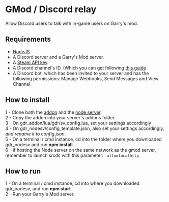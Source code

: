 # GMod / Discord relay
Allow Discord users to talk with in-game users on Garry's mod.

## Requirements
- [NodeJS](https://nodejs.org/en/download/).
- A Discord server and a Garry's Mod server.
- A [Steam API key](https://steamcommunity.com/dev/apikey).
- A Discord channel's ID. (Which you can get following [this guide]((https://support.discord.com/hc/en-us/articles/206346498-Where-can-I-find-my-User-Server-Message-ID-))
- A Discord bot, which has been invited to your server and has the following permissions:  Manage Webhooks, Send Messages and View Channel.

## How to install
1 - Clone both the [addon](https://github.com/vicentefelipechile/gdr_addon) and the [node server](https://github.com/vicentefelipechile/gdr_nodesv).\
2 - Copy the addon into your server's addons folder.\
3 - On gdr_addon/lua/gdr/sv_config.lua, set your settings accordingly\
4 - On gdr_nodesv/config_template.json, also set your settings accordingly, *and rename it to config.json*.\
5 - On a terminal / cmd instance, cd into the folder where you downloaded gdr_nodesv and run **npm install**.\
6 - If hosting the Node server on the same network as the gmod server, remember to launch srcds with this parameter: ``-allowlocalhttp``

## How to run
1 - On a terminal / cmd instance, cd into where you downloaded gdr_nodesv, and run **npm start**\
2 - Run your Garry's Mod server.
